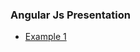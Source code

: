 ### Angular Js Presentation

* [Example 1](https://github.com/psahni/slides/blob/master/angular-js/code/app/views/main.html)
